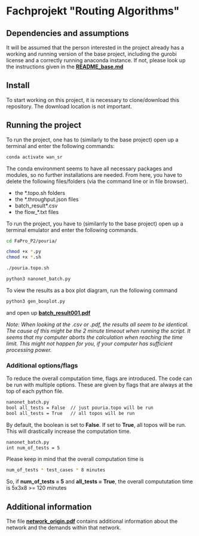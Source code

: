# Fachprojekt "Routing Algorithms"
## Dependencies and assumptions
It will be assumed that the person interested in the project already has a working and running version of the base project, including the gurobi license and a correctly running anaconda instance. 
If not, please look up the instructions given in the **[README_base.md](README_base.md)**

## Install
To start working on this project, it is necessary to clone/download this repository.
The download location is not important.

## Running the project
To run the project, one has to (similarly to the base project) open up a terminal and enter the following commands:

```bash
conda activate wan_sr
```
The conda environment seems to have all necessary packages and modules, so no further installations are needed.
From here, you have to delete the following files/folders (via the command line or in file browser).
* the *.topo.sh folders
* the *.throughput.json files
* batch_result*.csv
* the flow_*.txt files

To run the project, you have to (similarrly to the base project) open up a terminal emulator and enter the following commands.
```bash
cd FaPro_P2/pouria/
```
```bash
chmod +x *.py
chmod +x *.sh
```
```bash
./pouria.topo.sh
```
```bash
python3 nanonet_batch.py
```
To view the results as a box plot diagram, run the following command
```bash
python3 gen_boxplot.py
```
and open up **[batch_result001.pdf](batch_result001.pdf)**

*Note: When looking at the .csv or .pdf, the results all seem to be identical. The cause of this might be the 2 minute timeout when running the script. It seems that my computer aborts the calculation when reaching the time limit. This might not happen for you, if your computer has sufficient processing power.*

### Additional options/flags
To reduce the overall computation time, flags are introduced.
The code can be run with multiple options.
These are given by flags that are always at the top of each python file.
```bash
nanonet_batch.py
bool all_tests = False  // just pouria.topo will be run
bool all_tests = True   // all topos will be run
```
By default, the boolean is set to **False**.
If set to **True**, all topos will be run.
This will drastically increase the computation time.
```bash
nanonet_batch.py
int num_of_tests = 5
```
Please keep in mind that the overall computation time is 
```bash
num_of_tests * test_cases * 8 minutes
```
So, if **num_of_tests = 5** and **all_tests = True**, the overall compututation time is 5x3x8 >= 120 minutes

## Additional information
The file **[network_origin.pdf](network_origin.pdf)** contains additional information about the network and the demands within that network.
